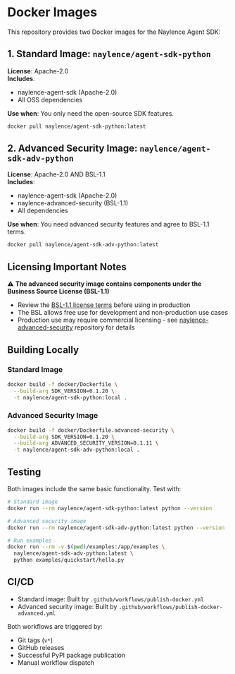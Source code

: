 # Docker Images

This repository provides two Docker images for the Naylence Agent SDK:

## 1. Standard Image: `naylence/agent-sdk-python`

**License**: Apache-2.0  
**Includes**: 
- naylence-agent-sdk (Apache-2.0)
- All OSS dependencies

**Use when**: You only need the open-source SDK features.

```bash
docker pull naylence/agent-sdk-python:latest
```

## 2. Advanced Security Image: `naylence/agent-sdk-adv-python`

**License**: Apache-2.0 AND BSL-1.1  
**Includes**:
- naylence-agent-sdk (Apache-2.0)
- naylence-advanced-security (BSL-1.1)
- All dependencies

**Use when**: You need advanced security features and agree to BSL-1.1 terms.

```bash
docker pull naylence/agent-sdk-adv-python:latest
```

## Licensing Important Notes

⚠️ **The advanced security image contains components under the Business Source License (BSL-1.1)**

- Review the [BSL-1.1 license terms](https://mariadb.com/bsl11/) before using in production
- The BSL allows free use for development and non-production use cases
- Production use may require commercial licensing - see [naylence-advanced-security](https://github.com/naylence/naylence-advanced-security-python) repository for details

## Building Locally

### Standard Image
```bash
docker build -f docker/Dockerfile \
  --build-arg SDK_VERSION=0.1.20 \
  -t naylence/agent-sdk-python:local .
```

### Advanced Security Image
```bash
docker build -f docker/Dockerfile.advanced-security \
  --build-arg SDK_VERSION=0.1.20 \
  --build-arg ADVANCED_SECURITY_VERSION=0.1.11 \
  -t naylence/agent-sdk-adv-python:local .
```

## Testing

Both images include the same basic functionality. Test with:

```bash
# Standard image
docker run --rm naylence/agent-sdk-python:latest python --version

# Advanced security image  
docker run --rm naylence/agent-sdk-adv-python:latest python --version

# Run examples
docker run --rm -v $(pwd)/examples:/app/examples \
  naylence/agent-sdk-adv-python:latest \
  python examples/quickstart/hello.py
```

## CI/CD

- Standard image: Built by `.github/workflows/publish-docker.yml`
- Advanced security image: Built by `.github/workflows/publish-docker-advanced.yml`

Both workflows are triggered by:
- Git tags (`v*`)
- GitHub releases
- Successful PyPI package publication
- Manual workflow dispatch

